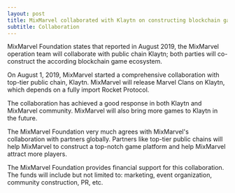 ```yaml
---
layout: post
title: MixMarvel collaborated with Klaytn on constructing blockchain game ecosystem
subtitle: Collaboration
---
```


MixMarvel Foundation states that reported in August 2019, the MixMarvel operation team will collaborate with public chain Klaytn; both parties will co-construct the according blockchain game ecosystem.

On August 1, 2019, MixMarvel started a comprehensive collaboration with top-tier public chain, Klaytn. MixMarvel will release Marvel Clans on Klaytn, which depends on a fully import Rocket Protocol.

The collaboration has achieved a good response in both Klaytn and MixMarvel community. MixMarvel will also bring more games to Klaytn in the future.

The MixMarvel Foundation very much agrees with MixMarvel's collaboration with partners globally. Partners like top-tier public chains will help MixMarvel to construct a top-notch game platform and help MixMarvel attract more players. 

The MixMarvel Foundation provides financial support for this collaboration. The funds will include but not limited to: marketing, event organization, community construction, PR, etc. 